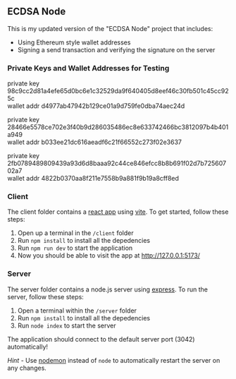 ## ECDSA Node

This is my updated version of the "ECDSA Node" project that includes:
* Using Ethereum style wallet addresses
* Signing a send transaction and verifying the signature on the server


### Private Keys and Wallet Addresses for Testing
private key 98c9cc2d81a4efe65d0bc6e1c32529da9f640405d8eef46c30fb501c45cc925c  
wallet addr d4977ab47942b129ce01a9d759fe0dba74aec24d  
  
private key 28466e5578ce702e3f40b9d286035486ec8e633742466bc3812097b4b401a949  
wallet addr b033ee21dc616aeadf6c21f66552c273f02e3637  
  
private key 2fb0789489809439a93d6d8baaa92c44ce846efcc8b8b691f02d7b72560702a7  
wallet addr 4822b0370aa8f211e7558b9a881f9b19a8cff8ed  
### Client

The client folder contains a [react app](https://reactjs.org/) using [vite](https://vitejs.dev/). To get started, follow these steps:

1. Open up a terminal in the `/client` folder
2. Run `npm install` to install all the depedencies
3. Run `npm run dev` to start the application 
4. Now you should be able to visit the app at http://127.0.0.1:5173/

### Server

The server folder contains a node.js server using [express](https://expressjs.com/). To run the server, follow these steps:

1. Open a terminal within the `/server` folder 
2. Run `npm install` to install all the depedencies 
3. Run `node index` to start the server 

The application should connect to the default server port (3042) automatically! 

_Hint_ - Use [nodemon](https://www.npmjs.com/package/nodemon) instead of `node` to automatically restart the server on any changes.
